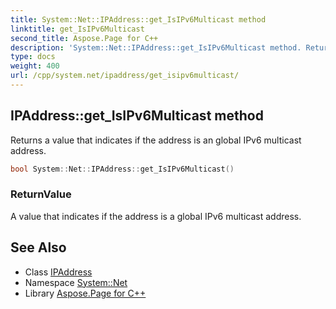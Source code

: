 ```yaml
---
title: System::Net::IPAddress::get_IsIPv6Multicast method
linktitle: get_IsIPv6Multicast
second_title: Aspose.Page for C++
description: 'System::Net::IPAddress::get_IsIPv6Multicast method. Returns a value that indicates if the address is an global IPv6 multicast address in C++.'
type: docs
weight: 400
url: /cpp/system.net/ipaddress/get_isipv6multicast/
---
```

## IPAddress::get_IsIPv6Multicast method


Returns a value that indicates if the address is an global IPv6 multicast address.

```cpp
bool System::Net::IPAddress::get_IsIPv6Multicast()
```


### ReturnValue

A value that indicates if the address is a global IPv6 multicast address.

## See Also

* Class [IPAddress](../)
* Namespace [System::Net](../../)
* Library [Aspose.Page for C++](../../../)
